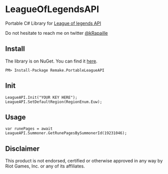 LeagueOfLegendsAPI
==================

Portable C# Library for [League of legends API](https://developer.riotgames.com)

Do not hesitate to reach me on twitter [@kRapaille](http://www.twitter.com/kRapaille)

Install
-------

The library is on NuGet. You can find it [here](https://www.nuget.org/packages/Remake.PortableLeagueAPI/).

    PM> Install-Package Remake.PortableLeagueAPI

Init
----

    LeagueAPI.Init("YOUR KEY HERE");
    LeagueAPI.SetDefaultRegion(RegionEnum.Euw);

Usage
------

    var runePages = await LeagueAPI.Summoner.GetRunePagesBySummonerId(19231046);
    
Disclaimer
----------

This product is not endorsed, certified or otherwise approved in any way by Riot Games, Inc. or any of its affiliates.
